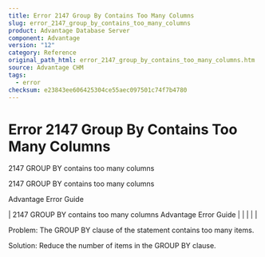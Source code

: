```yaml
---
title: Error 2147 Group By Contains Too Many Columns
slug: error_2147_group_by_contains_too_many_columns
product: Advantage Database Server
component: Advantage
version: "12"
category: Reference
original_path_html: error_2147_group_by_contains_too_many_columns.htm
source: Advantage CHM
tags:
  - error
checksum: e23843ee606425304ce55aec097501c74f7b4780
---
```


# Error 2147 Group By Contains Too Many Columns

2147 GROUP BY contains too many columns

2147 GROUP BY contains too many columns

Advantage Error Guide

| 2147 GROUP BY contains too many columns  Advantage Error Guide |  |  |  |  |

Problem: The GROUP BY clause of the statement contains too many items.

Solution: Reduce the number of items in the GROUP BY clause.
